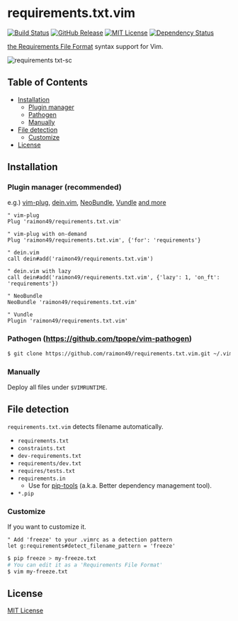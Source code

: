 requirements.txt.vim
====================

[![Build Status](https://travis-ci.org/raimon49/requirements.txt.vim.svg?branch=master)](https://travis-ci.org/raimon49/requirements.txt.vim)
[![GitHub Release](https://img.shields.io/github/release/raimon49/requirements.txt.vim.svg)](https://github.com/raimon49/requirements.txt.vim/releases)
[![MIT License](https://img.shields.io/badge/license-MIT-green.svg)](LICENSE.txt)
[![Dependency Status](https://gemnasium.com/raimon49/requirements.txt.vim.svg)](https://gemnasium.com/raimon49/requirements.txt.vim)

[the Requirements File Format](http://pip.readthedocs.org/en/stable/reference/pip_install/#requirements-file-format) syntax support for Vim.

![requirements txt-sc](https://cloud.githubusercontent.com/assets/221802/11379923/5cbb4862-9336-11e5-8963-217b2d7df397.png)

Table of Contents
-----------------

* [Installation](#installation)
    * [Plugin manager](#plugin-manager-recommended)
    * [Pathogen](#pathogen-httpsgithubcomtpopevim-pathogen)
    * [Manually](#manually)
* [File detection](#file-detection)
    * [Customize](#customize)
* [License](#license)

Installation
------------

### Plugin manager (**recommended**)

e.g.) [vim-plug](https://github.com/junegunn/vim-plug), [dein.vim](https://github.com/Shougo/dein.vim), [NeoBundle](https://github.com/Shougo/neobundle.vim), [Vundle](https://github.com/VundleVim/Vundle.vim) [and more](https://dotfiles.github.io/)

```vim
" vim-plug
Plug 'raimon49/requirements.txt.vim'

" vim-plug with on-demand
Plug 'raimon49/requirements.txt.vim', {'for': 'requirements'}

" dein.vim
call dein#add('raimon49/requirements.txt.vim')

" dein.vim with lazy
call dein#add('raimon49/requirements.txt.vim', {'lazy': 1, 'on_ft': 'requirements'})

" NeoBundle
NeoBundle 'raimon49/requirements.txt.vim'

" Vundle
Plugin 'raimon49/requirements.txt.vim'
```

### Pathogen (https://github.com/tpope/vim-pathogen)

```sh
$ git clone https://github.com/raimon49/requirements.txt.vim.git ~/.vim/bundle/requirements.txt.vim
```

### Manually

Deploy all files under `$VIMRUNTIME`.

File detection
--------------

`requirements.txt.vim` detects filename automatically.

* `requirements.txt`
* `constraints.txt`
* `dev-requirements.txt`
* `requirements/dev.txt`
* `requires/tests.txt`
* `requirements.in`
    * Use for [pip-tools](https://github.com/nvie/pip-tools) (a.k.a. Better dependency management tool).
* `*.pip`

### Customize

If you want to customize it.

```vim
" Add 'freeze' to your .vimrc as a detection pattern
let g:requirements#detect_filename_pattern = 'freeze'
```

```sh
$ pip freeze > my-freeze.txt
# You can edit it as a 'Requirements File Format'
$ vim my-freeze.txt
```

License
-------

[MIT License](LICENSE.txt)
